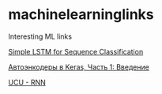 # machinelearninglinks
Interesting ML links


[Simple LSTM for Sequence Classification](https://machinelearningmastery.com/sequence-classification-lstm-recurrent-neural-networks-python-keras/)

[Автоэнкодеры в Keras, Часть 1: Введение](https://habrahabr.ru/post/331382/)

[UCU - RNN](https://github.com/udsclub/ucu_sentiment/blob/master/lecture3/RNNs.ipynb)
